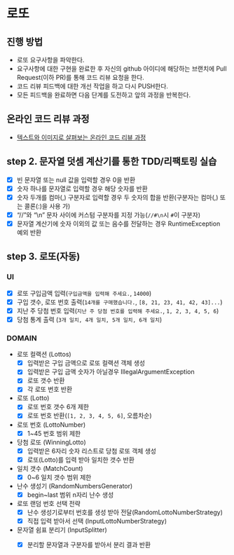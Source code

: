 # 로또
## 진행 방법
* 로또 요구사항을 파악한다.
* 요구사항에 대한 구현을 완료한 후 자신의 github 아이디에 해당하는 브랜치에 Pull Request(이하 PR)를 통해 코드 리뷰 요청을 한다.
* 코드 리뷰 피드백에 대한 개선 작업을 하고 다시 PUSH한다.
* 모든 피드백을 완료하면 다음 단계를 도전하고 앞의 과정을 반복한다.

## 온라인 코드 리뷰 과정
* [텍스트와 이미지로 살펴보는 온라인 코드 리뷰 과정](https://github.com/next-step/nextstep-docs/tree/master/codereview)

## step 2. 문자열 덧셈 계산기를 통한 TDD/리팩토링 실습
- [x] 빈 문자열 또는 null 값을 입력할 경우 0을 반환
- [x] 숫자 하나를 문자열로 입력할 경우 해당 숫자를 반환
- [x] 숫자 두개를 컴마(,) 구분자로 입력할 경우 두 숫자의 합을 반환(구분자는 컴마(,) 또는 콜론(:)을 사용 가)
- [x] “//”와 “\n” 문자 사이에 커스텀 구분자를 지정 가능(`//#\n`시 `#`이 구분자)
- [x] 문자열 계산기에 숫자 이외의 값 또는 음수를 전달하는 경우 RuntimeException 예외 반환 

## step 3. 로또(자동)
### UI
- [X] 로또 구입금액 입력(`구입금액을 입력해 주세요.`, `14000`)
- [X] 구입 갯수, 로또 번호 출력(`14개를 구매했습니다.`, `[8, 21, 23, 41, 42, 43]...`)
- [X] 지난 주 당첨 번호 입력(`지난 주 당첨 번호를 입력해 주세요.`, `1, 2, 3, 4, 5, 6`)
- [X] 당첨 통계 출력 (`3개 일치, 4개 일치, 5개 일치, 6개 일치`)

### DOMAIN
- 로또 컬랙션 (Lottos)
  - [X] 입력받은 구입 금액으로 로또 컬랙션 객체 생성
  - [X] 입력받은 구입 금액 숫자가 아닐경우 IllegalArgumentException
  - [X] 로또 갯수 반환
  - [X] 각 로또 번호 반환
- 로또 (Lotto)
  - [X] 로또 번호 갯수 6개 제한
  - [X] 로또 번호 반환(`[1, 2, 3, 4, 5, 6]`, 오름차순) 
- 로또 번호 (LottoNumber)
  - [X] 1~45 번호 범위 제한
- 당첨 로또 (WinningLotto)
  - [X] 입력받은 6자리 숫자 리스트로 당첨 로또 객체 생성
  - [X] 로또(Lotto)를 입력 받아 일치한 갯수 반환
- 일치 갯수 (MatchCount)
  - [X] 0~6 일치 갯수 범위 제한
- 난수 생성기 (RandomNumbersGenerator)
  - [X] begin~last 범위 n자리 난수 생성
- 로또 랜덤 번호 선택 전략 
  - [X] 난수 생성기로부터 번호를 생성 받아 전달(RandomLottoNumberStrategy)
  - [X] 직접 입력 받아서 선택 (InputLottoNumberStrategy)
- 문자열 쉼표 분리기 (InputSplitter)
  - [X] 분리할 문자열과 구분자를 받아서 분리 결과 반환

